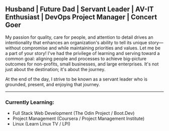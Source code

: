 ## Husband | Future Dad | Servant Leader | AV-IT Enthusiast | DevOps Project Manager | Concert Goer

My passion for quality, care for people, and attention to detail drives an intentionality that enhances an organization's ability to tell its unique story—without compromise and while maintaining priorities and values. Let me be a part of your story! I've had the privilege of learning and serving toward a common goal: aligning people and processes to achieve big-picture outcomes for non-profits, small businesses, and large enterprises. It's not just about the destination; it's about the journey.

At the end of the day, I strive to be known as a servant leader who is grounded, present, and enjoying that journey.

---

### Currently Learning: 
- Full Stack Web Development (The Odin Project / Boot.Dev)
- Project Management (Coursera / Project Management Institute)
- Linux (Learn Linux TV / LPI)

<!--
**jonathonriggert/jonathonriggert** is a ✨ _special_ ✨ repository because its `README.md` (this file) appears on your GitHub profile.

Here are some ideas to get you started:

- 🔭 I’m currently working on ...
- 🌱 I’m currently learning ...
- 👯 I’m looking to collaborate on ...
- 🤔 I’m looking for help with ...
- 💬 Ask me about ...
- 📫 How to reach me: ...
- 😄 Pronouns: ...
- ⚡ Fun fact: ...
-->
